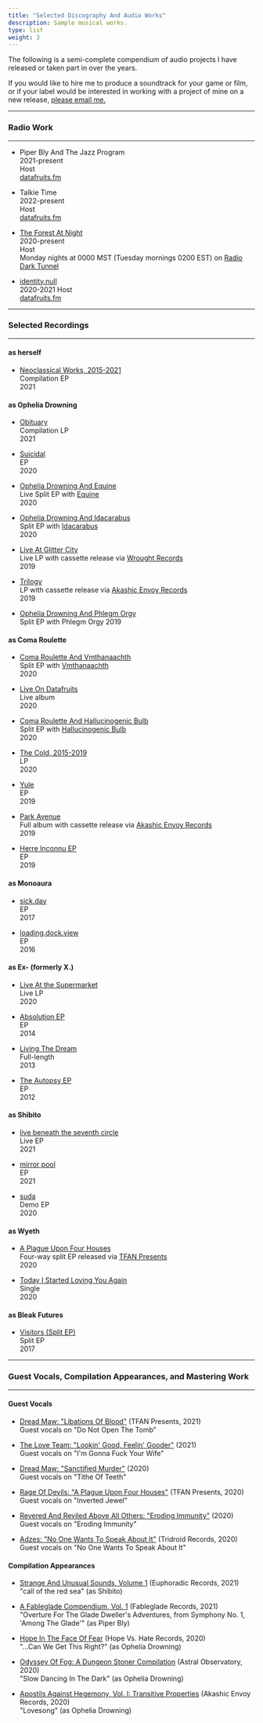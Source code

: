```yaml
---
title: "Selected Discography And Audio Works"
description: Sample musical works.
type: list
weight: 3
---
```



The following is a semi-complete compendium of audio projects I have released or taken part in over the years.

If you would like to hire me to produce a soundtrack for your game or film, or if your label would be interested in working with a project of mine on a new release, [please email me.](mailto:sarah@sarahallenreed.com)

---

### Radio Work

---

* Piper Bly And The Jazz Program   
    2021-present   
    Host   
    [datafruits.fm](https://datafruits.fm)

* Talkie Time    
    2022-present   
    Host   
    [datafruits.fm](https://datafruits.fm)

* [The Forest At Night](https://theforestatnight.com)  
    2020-present   
    Host   
    Monday nights at 0000 MST (Tuesday mornings 0200 EST) on [Radio Dark Tunnel](https://radio-dark-tunnel.net/)   

* [identity.null](https://www.identitynullradio.com)  
    2020-2021
    Host   
    [datafruits.fm](https://datafruits.fm)   


---

### Selected Recordings

---

#### as herself

* [Neoclassical Works, 2015-2021](https://sarahallenreed.bandcamp.com/album/neoclassical-works-2015-2021)   
   Compilation EP   
   2021  

#### as Ophelia Drowning


* [Obituary](https://opheliadrowning.bandcamp.com/album/obituary)   
   Compilation LP   
   2021  

* [Suicidal](https://opheliadrowning.bandcamp.com/album/suicidal-ep)   
   EP   
   2020  

* [Ophelia Drowning And Equine](https://opheliadrowning.bandcamp.com/album/ophelia-drowning-and-equine-split-ep)   
   Live Split EP with [Equine](https://equine.bandcamp.com/)    
   2020   

* [Ophelia Drowning And Idacarabus](https://opheliadrowning.bandcamp.com/album/ophelia-drowning-and-idacarabus-split-ep)   
   Split EP with [Idacarabus](https://idacarabus.bandcamp.com/)    
   2020   

* [Live At Glitter City](https://opheliadrowning.bandcamp.com/album/live-at-glitter-city-2)   
   Live LP with cassette release via [Wrought Records](https://wroughtrecords.bandcamp.com/merch)   
   2019   

* [Trilogy](https://opheliadrowning.bandcamp.com/album/trilogy-the-demos-i-iii)   
   LP with cassette release via [Akashic Envoy Records](https://akashicenvoyrecords.limitedrun.com/products/659293-aer-014-ophelia-drowning-trilogy)   
   2019    

* [Ophelia Drowning And Phlegm Orgy](https://opheliadrowning.bandcamp.com/album/ophelia-drowning-phlegm-orgy-split-ep)   
   Split EP with Phlegm Orgy
   2019   

<!--

* [Pray You, Love, Remember](https://opheliadrowning.bandcamp.com/track/white-his-shroud-as-the-mountain-snow-demo-ep-i)   
   EP   
   2019

* [For Us, And For Our Tragedy](https://opheliadrowning.bandcamp.com/track/white-his-shroud-as-the-mountain-snow-demo-ep-i)   
   EP   
   2019

* [White His Shroud As The Mountain Snow](https://opheliadrowning.bandcamp.com/track/white-his-shroud-as-the-mountain-snow-demo-ep-i)   
   EP   
   2019
-->

#### as Coma Roulette

* [Coma Roulette And Vmthanaachth](https://comaroulette.bandcamp.com/album/coma-roulette-vmthanaachth)   
   Split EP with [Vmthanaachth](https://vmthanaachth.bandcamp.com/)    
   2020   

* [Live On Datafruits](https://comaroulette.bandcamp.com/album/live-on-datafruits)   
   Live album   
   2020   

* [Coma Roulette And Hallucinogenic Bulb](https://comaroulette.bandcamp.com/album/coma-roulette-and-hallucinogenic-bulb)   
   Split EP with [Hallucinogenic Bulb](https://hallucinogenicbulb.bandcamp.com/)    
   2020   

* [The Cold, 2015-2019](https://comaroulette.bandcamp.com/album/the-cold-2015-2019)   
   LP   
   2020   

* [Yule](https://comaroulette.bandcamp.com/album/yule-2)   
   EP   
   2019

* [Park Avenue](https://comaroulette.bandcamp.com/album/park-avenue)   
   Full album with cassette release via [Akashic Envoy Records](https://akashicenvoyrecords.limitedrun.com/products/652766-aer-s042-coma-roulette-park-avenue)   
  2019   

* [Herre Inconnu EP](https://comaroulette.bandcamp.com/album/herre-inconnue-ep)   
   EP   
   2019   

<!--
* [Snow](https://sarahallenreed.bandcamp.com/album/snow)  
   EP   
   2017   
-->

#### as Monoaura

* [sick.day](https://monoaura.bandcamp.com/album/sick-day)  
   EP   
   2017

* [loading.dock.view](https://monoaura.bandcamp.com/album/loading-dock-view)  
   EP   
   2016

#### as Ex- (formerly X.)

* [Live At the Supermarket](https://ex-idm.bandcamp.com/album/live-at-the-supermarket)   
  Live LP   
  2020

* [Absolution EP](https://ex-idm.bandcamp.com/album/absolution-ep-re-issue)   
  EP   
  2014

* [Living The Dream](https://ex-idm.bandcamp.com/album/living-the-dream-re-issue)   
  Full-length   
  2013

* [The Autopsy EP](https://ex-idm.bandcamp.com/album/the-autopsy-ep-re-issue)   
  EP   
  2012  

#### as Shibito

* [live beneath the seventh circle](https://shibito.bandcamp.com/album/live-beneath-the-seventh-circle)   
  Live EP   
  2021

* [mirror pool](https://shibito.bandcamp.com/album/mirror-pool)   
  EP  
  2021

* [suda](https://shibito.bandcamp.com/album/suda-demo)   
  Demo EP   
  2020  

#### as Wyeth

* [A Plague Upon Four Houses](https://tfanpresents.bandcamp.com/album/a-plague-upon-four-houses)   
  Four-way split EP released via [TFAN Presents](https://tfanpresents.bandcamp.com/)   
  2020

* [Today I Started Loving You Again](https://wyeth.bandcamp.com/track/today-i-started-loving-you-again-merle-haggard-cover)   
  Single  
  2020


#### as Bleak Futures

* [Visitors (Split EP)](https://sarahallenreed.bandcamp.com/album/visitors-split-demo)  
   Split EP   
   2017

---

### Guest Vocals, Compilation Appearances, and Mastering Work

---

#### Guest Vocals

* [Dread Maw: "Libations Of Blood"](https://reveredandreviledaboveallothers.bandcamp.com/releases) (TFAN Presents, 2021)   
      Guest vocals on "Do Not Open The Tomb"

* [The Love Team: "Lookin' Good, Feelin' Gooder"](https://theloveteam.bandcamp.com/album/lookin-good-feelin-gooder) (2021)   
      Guest vocals on "I'm Gonna Fuck Your Wife"

* [Dread Maw: "Sanctified Murder"](https://dreadmaw.bandcamp.com/releases) (2020)   
      Guest vocals on "Tithe Of Teeth"

* [Rage Of Devils: "A Plague Upon Four Houses"](https://tfanpresents.bandcamp.com/album/a-plague-upon-four-houses) (TFAN Presents, 2020)   
      Guest vocals on "Inverted Jewel"

* [Revered And Reviled Above All Others: "Eroding Immunity"](https://reveredandreviledaboveallothers.bandcamp.com/releases) (2020)   
      Guest vocals on "Eroding Immunity"

* [Adzes: "No One Wants To Speak About It"](https://tridroid.bandcamp.com/album/no-one-wants-to-speak-about-it) (Tridroid Records, 2020)  
      Guest vocals on "No One Wants To Speak About It"   

#### Compilation Appearances

* [Strange And Unusual Sounds, Volume 1](https://euphoriadic.com/sausv1/) (Euphoradic Records, 2021)   
    "call of the red sea" (as Shibito)

* [A Fableglade Compendium, Vol. 1](https://hopeversushaterecords.bandcamp.com/) (Fableglade Records, 2021)   
    "Overture For The Glade Dweller's Adventures, from Symphony No. 1, 'Among The Glade'" (as Piper Bly)  

* [Hope In The Face Of Fear](https://hopeversushaterecords.bandcamp.com/) (Hope Vs. Hate Records, 2020)   
    "...Can We Get This Right?" (as Ophelia Drowning)   

* [Odyssey Of Fog: A Dungeon Stoner Compilation](https://astralobservatory.bandcamp.com/album/odyssey-of-fog-a-dungeon-stoner-compilation) (Astral Observatory, 2020)  
    "Slow Dancing In The Dark" (as Ophelia Drowning)    

* [Apostils Against Hegemony, Vol. I: Transitive Properties](https://akashicenvoy.bandcamp.com/album/apostils-against-hegemony-vol-i-transitive-properties) (Akashic Envoy Records, 2020)   
    "Lovesong" (as Ophelia Drowning)   


